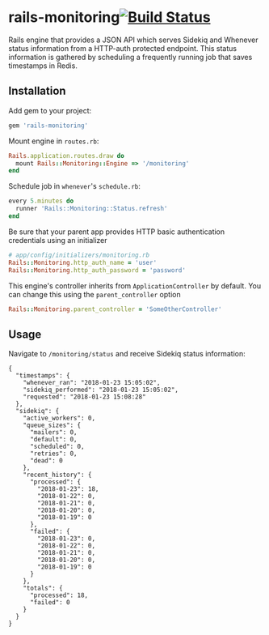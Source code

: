 # rails-monitoring[![Build Status](https://travis-ci.org/bitcrowd/rails-monitoring.svg?branch=master)](https://travis-ci.org/bitcrowd/rails-monitoring)

Rails engine that provides a JSON API which serves Sidekiq and Whenever
status information from a HTTP-auth protected endpoint.
This status information is gathered by scheduling a frequently
running job that saves timestamps in Redis.

## Installation

Add gem to your project:

```ruby
gem 'rails-monitoring'
```

Mount engine in `routes.rb`:
```ruby
Rails.application.routes.draw do
  mount Rails::Monitoring::Engine => '/monitoring'
end
```

Schedule job in `whenever`'s `schedule.rb`:

```ruby
every 5.minutes do
  runner 'Rails::Monitoring::Status.refresh'
end
```

Be sure that your parent app provides HTTP basic authentication credentials
using an initializer

```ruby
# app/config/initializers/monitoring.rb
Rails::Monitoring.http_auth_name = 'user'
Rails::Monitoring.http_auth_password = 'password'
```

This engine's controller inherits from `ApplicationController` by default. You
can change this using the `parent_controller` option

```ruby
Rails::Monitoring.parent_controller = 'SomeOtherController'
```

## Usage

Navigate to `/monitoring/status` and receive Sidekiq status information:

    {
      "timestamps": {
        "whenever_ran": "2018-01-23 15:05:02",
        "sidekiq_performed": "2018-01-23 15:05:02",
        "requested": "2018-01-23 15:08:28"
      },
      "sidekiq": {
        "active_workers": 0,
        "queue_sizes": {
          "mailers": 0,
          "default": 0,
          "scheduled": 0,
          "retries": 0,
          "dead": 0
        },
        "recent_history": {
          "processed": {
            "2018-01-23": 18,
            "2018-01-22": 0,
            "2018-01-21": 0,
            "2018-01-20": 0,
            "2018-01-19": 0
          },
          "failed": {
            "2018-01-23": 0,
            "2018-01-22": 0,
            "2018-01-21": 0,
            "2018-01-20": 0,
            "2018-01-19": 0
          }
        },
        "totals": {
          "processed": 18,
          "failed": 0
        }
      }
    }
